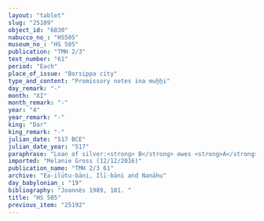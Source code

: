 ```yaml
---
layout: "tablet"
slug: "25189"
object_id: "6830"
nabucco_no_: "HS505"
museum_no_: "HS 505"
publication: "TMH 2/3"
text_number: "61"
period: "Each"
place_of_issue: "Borsippa city"
type_and_content: "Promissory notes ina muẖẖi"
day_remark: "-"
month: "XI"
month_remark: "-"
year: "4"
year_remark: "-"
king: "Dar"
king_remark: "-"
julian_date: "517 BCE"
julian_date_year: "517"
paraphrase: "Loan of silver:<strong> B</strong> owes <strong>A</strong> 2 shekels of white silver (<em>kaspu peṣ&ucirc;</em>) with 1/8 alloy (<em>bitqu</em>) per shekel. He will give the silver in Ayyār (II). 2 witnesses and the scribe and another witness after the date formula.<br /> &nbsp;<br /> <strong>A</strong> = Bēl-kāṣir/Nab&ucirc;-bēl&scaron;unu//(Ea-)ilūtu-bāni; <strong>B</strong> = Mu&scaron;ēzib-Bēl/Zēr-Bābili//(Ea-)ilūtu-bāni; Scribe = Bēl-ēre&scaron;/Kalbāya//Pahhāru<br /> &nbsp;"
imported: "Melanie Gross (12/12/2016)"
publication_name: "TMH 2/3 61"
archive: "Ea-ilūtu-bāni, Ilī-bāni and Nanāhu"
day_babylonian_: "19"
bibliography: "Joannès 1989, 181. "
title: "HS 505"
previous_item: "25192"
---
```


